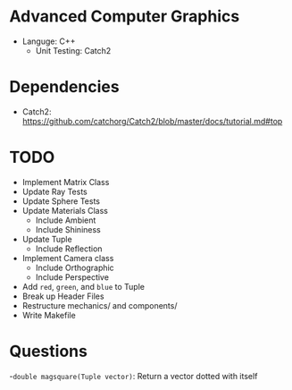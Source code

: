 # Advanced Computer Graphics
- Languge: C++
  - Unit Testing: Catch2

# Dependencies
- Catch2: https://github.com/catchorg/Catch2/blob/master/docs/tutorial.md#top

# TODO
- Implement Matrix Class
- Update Ray Tests
- Update Sphere Tests
- Update Materials Class
  - Include Ambient
  - Include Shininess
- Update Tuple
  - Include Reflection
- Implement Camera class
  - Include Orthographic
  - Include Perspective
- Add `red`, `green`, and `blue` to Tuple
- Break up Header Files
- Restructure mechanics/ and components/
- Write Makefile


# Questions
-`double magsquare(Tuple vector)`: Return a vector dotted with itself
